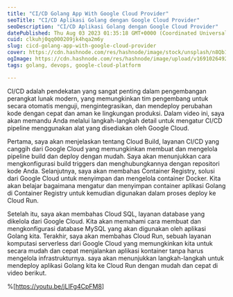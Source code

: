 ```yaml
---
title: "CI/CD Golang App With Google Cloud Provider"
seoTitle: "CI/CD Aplikasi Golang dengan Google Cloud Provider"
seoDescription: "CI/CD Aplikasi Golang dengan Google Cloud Provider"
datePublished: Thu Aug 03 2023 01:35:18 GMT+0000 (Coordinated Universal Time)
cuid: clkuhj0qq000209jk4hqa2m6y
slug: cicd-golang-app-with-google-cloud-provider
cover: https://cdn.hashnode.com/res/hashnode/image/stock/unsplash/n8Qb1ZAkK88/upload/e8163259ba57e8327ab6935c75a509e9.jpeg
ogImage: https://cdn.hashnode.com/res/hashnode/image/upload/v1691026492758/4f456f31-f329-4744-8339-0fde540dcc77.png
tags: golang, devops, google-cloud-platform

---
```


CI/CD adalah pendekatan yang sangat penting dalam pengembangan perangkat lunak modern, yang memungkinkan tim pengembang untuk secara otomatis menguji, mengintegrasikan, dan mendeploy perubahan kode dengan cepat dan aman ke lingkungan produksi. Dalam video ini, saya akan memandu Anda melalui langkah-langkah detail untuk mengatur CI/CD pipeline menggunakan alat yang disediakan oleh Google Cloud.

Pertama, saya akan menjelaskan tentang Cloud Build, layanan CI/CD yang canggih dari Google Cloud yang memungkinkan membuat dan mengelola pipeline build dan deploy dengan mudah. Saya akan menunjukkan cara mengkonfigurasi build triggers dan menghubungkannya dengan repositori kode Anda. Selanjutnya, saya akan membahas Container Registry, solusi dari Google Cloud untuk menyimpan dan mengelola container Docker. Kita akan belajar bagaimana mengatur dan menyimpan container aplikasi Golang di Container Registry untuk kemudian digunakan dalam proses deploy ke Cloud Run.

Setelah itu, saya akan membahas Cloud SQL, layanan database yang dikelola dari Google Cloud. Kita akan memahami cara membuat dan mengkonfigurasi database MySQL yang akan digunakan oleh aplikasi Golang kita. Terakhir, saya akan membahas Cloud Run, sebuah layanan komputasi serverless dari Google Cloud yang memungkinkan kita untuk secara mudah dan cepat menjalankan aplikasi kontainer tanpa harus mengelola infrastrukturnya. saya akan menunjukkan langkah-langkah untuk mendeploy aplikasi Golang kita ke Cloud Run dengan mudah dan cepat di video berikut.

%[https://youtu.be/jLIFg4CpFM8]